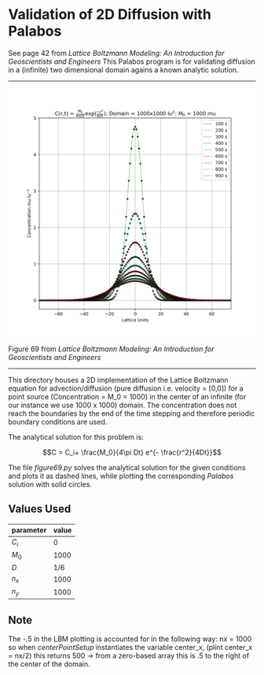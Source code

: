 Validation of 2D Diffusion with Palabos
=======================================

See page 42 from *Lattice Boltzmann Modeling: An Introduction for Geoscientists and Engineers* 
This Palabos program is for validating diffusion in a (infinite) two dimensional domain agains a known analytic solution.

---

![](comparisonD2Q5.png)

Figure 69 from *Lattice Boltzmann Modeling: An Introduction for Geoscientists and Engineers*

---

This directory houses a 2D implementation of the Lattice Boltzmann equation for advection/diffusion (pure diffusion i.e. velocity = [0,0]) for a point source (Concentration = M_0 = 1000) in the center of an infinite (for our instance we use 1000 x 1000) domain. The concentration does not reach the boundaries by the end of the time stepping and therefore periodic boundary conditions are used.

The analytical solution for this problem is:

$$C = C_i+ \frac{M_0}{4\pi Dt} e^{- \frac{r^2}{4Dt}}$$

The file *figure69.py* solves the analytical solution for the given conditions and plots it as dashed lines, while plotting the corresponding *Palabos* solution with solid circles.

Values Used
-----------

| parameter | value |
| --- | --- |
| $C_i$ | 0 |
| $M_0$ | 1000 |
| $D$ | 1/6 |
| $n_x$ | 1000 |
| $n_y$ | 1000 |

Note
----

The -.5 in the LBM plotting is accounted for in the following way: nx = 1000 so when *centerPointSetup* instantiates the variable center_x, (plint center_x = nx/2) this returns 500 $\rightarrow$ from a zero-based array this is .5 to the right of the center of the domain.
